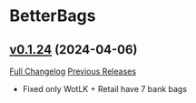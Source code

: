 # BetterBags

## [v0.1.24](https://github.com/Cidan/BetterBags/tree/v0.1.24) (2024-04-06)
[Full Changelog](https://github.com/Cidan/BetterBags/compare/v0.1.23...v0.1.24) [Previous Releases](https://github.com/Cidan/BetterBags/releases)

- Fixed only WotLK + Retail have 7 bank bags  
